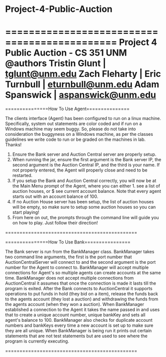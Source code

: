 # Project-4-Public-Auction

 =============================================
 Project 4 Public Auction - CS 351 UNM
 @authors Tristin Glunt   | tglunt@unm.edu
           Zach Fleharty  |
           Eric Turnbull  | eturnbull@unm.edu
           Adam Spanswick | aspanswick@unm.edu
=============================================

===============How To Use Agent===============

The clients interface (Agent) has been configured to run on a linux machine. Specifically, system out statements
are color coded and if run on a Windows machine may seem buggy. So, please do not take into consideration the buggyness
on a Windows machine, as per the classes guidelines we write code to run or be graded on the machines in lab. Thanks!

1. Ensure the Bank server and Auction Central server are properly setup.
2. When running the jar, ensure the first argument is the Bank server IP, the second argument is the Auction Central
IP, and the third is your name. If not properly entered, the Agent will properly close and need to be restarted.
3. If you setup the Bank and Auction Central correctly, you will now be at the Main Menu prompt of the Agent, where you
can either 1. see a list of auction houses, or $ see current account balance. Note that every agent starts out with an
account balance of 100.
4. If no Auction House server has been setup, the list of auction houses will be empty, so make sure to setup
some auction houses so you can start playing!
5. From here on out, the prompts through the command line will guide you on how to play. Just follow their direction!

==============================================

===============How To Use Bank================

The Bank server is run from the BankManager class. BankManager takes two command line arguments, the first is the port number
that AuctionCentralServer will connect to and the second argument is the port number for the Agent to connect to. BankManager
will accept multiple connections for Agent's so multiple agents can create accounts at the same time. BankManager does not accept
multiple connections from AuctionCentral it assumes that once the connection is made it lasts till the program is exited. After the
Bank connects to AuctionCentral it supports operations to put funds in hold (they bid on a item), release the funds back to the
agents account (they lost a auction) and withdrawing the funds from the agents account (when they won a auction). When BankManager
established a connection to the Agent it takes the name passed in and uses that to create a unique account number, unique bankKey
and sets all agent's balance to 100. BankManager also checks for duplicate account numbers and bankKeys every time a new account is
set up to make sure they are all unique. When BankManager is being run it prints out certain statements that are not test statements
but are used to see where the program is currently executing.

==============================================